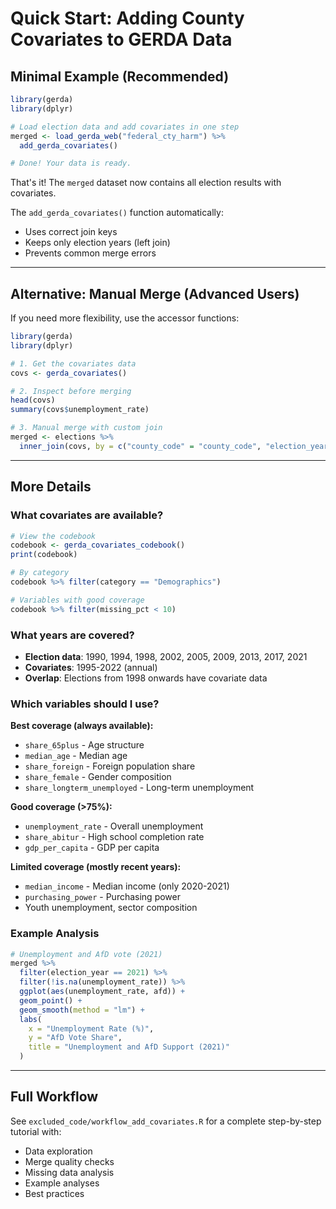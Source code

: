 # Quick Start: Adding County Covariates to GERDA Data

## Minimal Example (Recommended)

```r
library(gerda)
library(dplyr)

# Load election data and add covariates in one step
merged <- load_gerda_web("federal_cty_harm") %>%
  add_gerda_covariates()

# Done! Your data is ready.
```

That's it! The `merged` dataset now contains all election results with covariates.

The `add_gerda_covariates()` function automatically:
- Uses correct join keys
- Keeps only election years (left join)
- Prevents common merge errors

---

## Alternative: Manual Merge (Advanced Users)

If you need more flexibility, use the accessor functions:

```r
library(gerda)
library(dplyr)

# 1. Get the covariates data
covs <- gerda_covariates()

# 2. Inspect before merging
head(covs)
summary(covs$unemployment_rate)

# 3. Manual merge with custom join
merged <- elections %>%
  inner_join(covs, by = c("county_code" = "county_code", "election_year" = "year"))
```

---

## More Details

### What covariates are available?

```r
# View the codebook
codebook <- gerda_covariates_codebook()
print(codebook)

# By category
codebook %>% filter(category == "Demographics")

# Variables with good coverage
codebook %>% filter(missing_pct < 10)
```

### What years are covered?

- **Election data**: 1990, 1994, 1998, 2002, 2005, 2009, 2013, 2017, 2021
- **Covariates**: 1995-2022 (annual)
- **Overlap**: Elections from 1998 onwards have covariate data

### Which variables should I use?

**Best coverage (always available):**

- `share_65plus` - Age structure
- `median_age` - Median age
- `share_foreign` - Foreign population share
- `share_female` - Gender composition
- `share_longterm_unemployed` - Long-term unemployment

**Good coverage (>75%):**

- `unemployment_rate` - Overall unemployment
- `share_abitur` - High school completion rate
- `gdp_per_capita` - GDP per capita

**Limited coverage (mostly recent years):**

- `median_income` - Median income (only 2020-2021)
- `purchasing_power` - Purchasing power
- Youth unemployment, sector composition

### Example Analysis

```r
# Unemployment and AfD vote (2021)
merged %>%
  filter(election_year == 2021) %>%
  filter(!is.na(unemployment_rate)) %>%
  ggplot(aes(unemployment_rate, afd)) +
  geom_point() +
  geom_smooth(method = "lm") +
  labs(
    x = "Unemployment Rate (%)",
    y = "AfD Vote Share",
    title = "Unemployment and AfD Support (2021)"
  )
```

---

## Full Workflow

See `excluded_code/workflow_add_covariates.R` for a complete step-by-step tutorial with:

- Data exploration
- Merge quality checks
- Missing data analysis
- Example analyses
- Best practices
